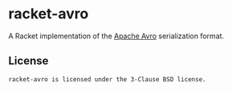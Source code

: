 # racket-avro

A Racket implementation of the [Apache Avro] serialization format.

## License

    racket-avro is licensed under the 3-Clause BSD license.

[Apache Avro]: https://avro.apache.org/
